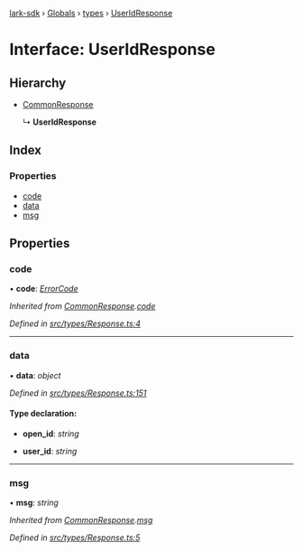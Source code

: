 [lark-sdk](../README.md) › [Globals](../globals.md) › [types](../modules/types.md) › [UserIdResponse](types.useridresponse.md)

# Interface: UserIdResponse

## Hierarchy

* [CommonResponse](types.commonresponse.md)

  ↳ **UserIdResponse**

## Index

### Properties

* [code](types.useridresponse.md#code)
* [data](types.useridresponse.md#data)
* [msg](types.useridresponse.md#msg)

## Properties

###  code

• **code**: *[ErrorCode](../modules/types.md#errorcode)*

*Inherited from [CommonResponse](types.commonresponse.md).[code](types.commonresponse.md#code)*

*Defined in [src/types/Response.ts:4](https://github.com/TbhT/lark-sdk/blob/5ecb791/src/types/Response.ts#L4)*

___

###  data

• **data**: *object*

*Defined in [src/types/Response.ts:151](https://github.com/TbhT/lark-sdk/blob/5ecb791/src/types/Response.ts#L151)*

#### Type declaration:

* **open_id**: *string*

* **user_id**: *string*

___

###  msg

• **msg**: *string*

*Inherited from [CommonResponse](types.commonresponse.md).[msg](types.commonresponse.md#msg)*

*Defined in [src/types/Response.ts:5](https://github.com/TbhT/lark-sdk/blob/5ecb791/src/types/Response.ts#L5)*
